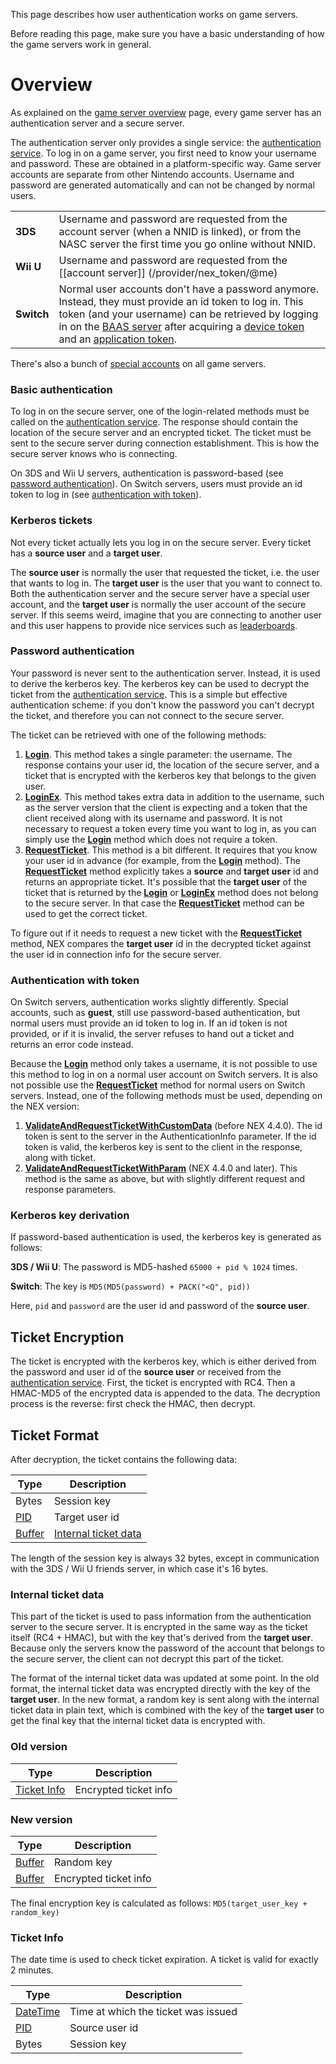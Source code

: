 This page describes how user authentication works on game servers.

Before reading this page, make sure you have a basic understanding of how the game servers work in general.

# Overview
As explained on the [game server overview](NEX-Overview-(Game-Servers)) page, every game server has an authentication server and a secure server.

The authentication server only provides a single service: the [authentication service](Authentication-Protocol). To log in on a game server, you first need to know your username and password. These are obtained in a platform-specific way. Game server accounts are separate from other Nintendo accounts. Username and password are generated automatically and can not be changed by normal users.

<table>
  <tr>
    <td><b>3DS</b></td><td>Username and password are requested from the account server (when a NNID is linked), or from the NASC server the first time you go online without NNID.</td>
  </tr>
  <tr>
    <td><b>Wii U</b></td><td>Username and password are requested from the [[account server]] (/provider/nex_token/@me)</td>
  </tr>
  <tr>
    <td><b>Switch</b></td><td>Normal user accounts don't have a password anymore. Instead, they must provide an id token to log in. This token (and your username) can be retrieved by logging in on the <a href="BAAS-Server">BAAS server</a> after acquiring a <a href="DAuth-Server">device token</a> and an <a href="AAuth-Server">application token</a>.</td>
  </tr>
</table>

There's also a bunch of [special accounts](Authentication-Protocol#4-getpid) on all game servers.

### Basic authentication
To log in on the secure server, one of the login-related methods must be called on the [authentication service](Authentication-Protocol). The response should contain the location of the secure server and an encrypted ticket. The ticket must be sent to the secure server during connection establishment. This is how the secure server knows who is connecting.

On 3DS and Wii U servers, authentication is password-based (see [password authentication](#password-authentication)). On Switch servers, users must provide an id token to log in (see [authentication with token](#authentication-with-token)).

### Kerberos tickets
Not every ticket actually lets you log in on the secure server. Every ticket has a **source user** and a **target user**.

The **source user** is normally the user that requested the ticket, i.e. the user that wants to log in. The **target user** is the user that you want to connect to. Both the authentication server and the secure server have a special user account, and the **target user** is normally the user account of the secure server. If this seems weird, imagine that you are connecting to another user and this user happens to provide nice services such as [leaderboards](Ranking-Protocol).

### Password authentication
Your password is never sent to the authentication server. Instead, it is used to derive the kerberos key. The kerberos key can be used to decrypt the ticket from the [authentication service](Authentication-Protocol). This is a simple but effective authentication scheme: if you don't know the password you can't decrypt the ticket, and therefore you can not connect to the secure server.

The ticket can be retrieved with one of the following methods:
1. **[Login](Authentication-Protocol#1-login)**. This method takes a single parameter: the username. The response contains your user id, the location of the secure server, and a ticket that is encrypted with the kerberos key that belongs to the given user.
2. **[LoginEx](Authentication-Protocol#2-loginex)**. This method takes extra data in addition to the username, such as the server version that the client is expecting and a token that the client received along with its username and password. It is not necessary to request a token every time you want to log in, as you can simply use the **[Login](Authentication-Protocol#1-login)** method which does not require a token.
3. **[RequestTicket](Authentication-Protocol#3-requestticket)**. This method is a bit different. It requires that you know your user id in advance (for example, from the **[Login](Authentication-Protocol#1-login)** method). The **[RequestTicket](Authentication-Protocol#3-requestticket)** method explicitly takes a **source** and **target user** id and returns an appropriate ticket. It's possible that the **target user** of the ticket that is returned by the **[Login](Authentication-Protocol#1-login)** or **[LoginEx](Authentication-Protocol#2-loginex)** method does not belong to the secure server. In that case the **[RequestTicket](Authentication-Protocol#3-requestticket)** method can be used to get the correct ticket.

To figure out if it needs to request a new ticket with the **[RequestTicket](Authentication-Protocol#3-requestticket)** method, NEX compares the **target user** id in the decrypted ticket against the user id in connection info for the secure server.

### Authentication with token
On Switch servers, authentication works slightly differently. Special accounts, such as **guest**, still use password-based authentication, but normal users must provide an id token to log in. If an id token is not provided, or if it is invalid, the server refuses to hand out a ticket and returns an error code instead.

Because the **[Login](Authentication-Protocol#1-login)** method only takes a username, it is not possible to use this method to log in on a normal user account on Switch servers. It is also not possible use the **[RequestTicket](Authentication-Protocol#3-requestticket)** method for normal users on Switch servers. Instead, one of the following methods must be used, depending on the NEX version:

1. **[ValidateAndRequestTicketWithCustomData](Authentication-Protocol#2-loginex)** (before NEX 4.4.0). The id token is sent to the server in the AuthenticationInfo parameter. If the id token is valid, the kerberos key is sent to the client in the response, along with ticket.
2. **[ValidateAndRequestTicketWithParam](Authentication-Protocol#6-validateandrequestticketwithparam)** (NEX 4.4.0 and later). This method is the same as above, but with slightly different request and response parameters.

### Kerberos key derivation
If password-based authentication is used, the kerberos key is generated as follows:

**3DS / Wii U**: The password is MD5-hashed `65000 + pid % 1024` times.

**Switch**: The key is `MD5(MD5(password) + PACK("<Q", pid))`

Here, `pid` and `password` are the user id and password of the **source user**.

## Ticket Encryption
The ticket is encrypted with the kerberos key, which is either derived from the password and user id of the **source user** or received from the [authentication service](Authentication-Protocol). First, the ticket is encrypted with RC4. Then a HMAC-MD5 of the encrypted data is appended to the data. The decryption process is the reverse: first check the HMAC, then decrypt.

## Ticket Format
After decryption, the ticket contains the following data:

| Type | Description |
| --- | --- |
| Bytes | Session key |
| [PID] | Target user id |
| [Buffer] | [Internal ticket data](#internal-ticket-data) |

The length of the session key is always 32 bytes, except in communication with the 3DS / Wii U friends server, in which case it's 16 bytes.

### Internal ticket data
This part of the ticket is used to pass information from the authentication server to the secure server. It is encrypted in the same way as the ticket itself (RC4 + HMAC), but with the key that's derived from the **target user**. Because only the servers know the password of the account that belongs to the secure server, the client can not decrypt this part of the ticket.

The format of the internal ticket data was updated at some point. In the old format, the internal ticket data was encrypted directly with the key of the **target user**. In the new format, a random key is sent along with the internal ticket data in plain text, which is combined with the key of the **target user** to get the final key that the internal ticket data is encrypted with.

### Old version
| Type | Description |
| --- | --- |
| [Ticket Info](#ticket-info) | Encrypted ticket info |

### New version
| Type | Description |
| --- | --- |
| [Buffer] | Random key |
| [Buffer] | Encrypted ticket info |

The final encryption key is calculated as follows: `MD5(target_user_key + random_key)`

### Ticket Info
The date time is used to check ticket expiration. A ticket is valid for exactly 2 minutes.

| Type | Description |
| --- | --- |
| [DateTime] | Time at which the ticket was issued |
| [PID] | Source user id |
| Bytes | Session key |

[Buffer]: NEX-Common-Types#buffer
[PID]: NEX-Common-Types#pid
[DateTime]: NEX-Common-Types#datetime
